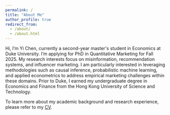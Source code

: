 ```yaml
---
permalink: /
title: "About Me"
author_profile: true
redirect_from: 
  - /about/
  - /about.html
---
```


Hi, I’m Yi Chen, currently a second-year master's student in Economics at Duke University. I’m applying for PhD in Quantitative Marketing for Fall 2025. My research interests focus on misinformation, recommendation systems, and influencer marketing. I am particularly interested in leveraging methodologies such as causal inference, probabilistic machine learning, and applied econometrics to address empirical marketing challenges within these domains. Prior to Duke, I earned my undergraduate degree in Economics and Finance from the Hong Kong University of Science and Technology.

To learn more about my academic background and research experience, please refer to my [CV](../files/Yi_Chen_Resume_20241024.pdf).
